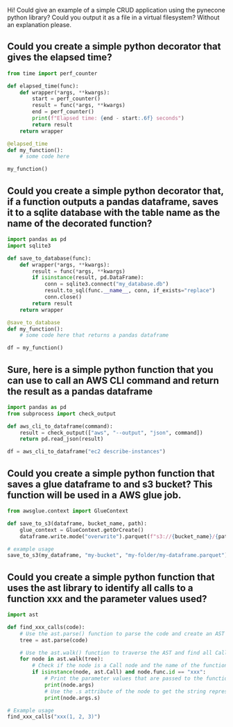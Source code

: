Hi! Could give an example of a simple CRUD application using the pynecone python library? Could you output it as a file in a virtual filesystem? Without an explanation please.







## Could you create a simple python decorator that gives the elapsed time?

````python
from time import perf_counter

def elapsed_time(func):
    def wrapper(*args, **kwargs):
        start = perf_counter()
        result = func(*args, **kwargs)
        end = perf_counter()
        print(f"Elapsed time: {end - start:.6f} seconds")
        return result
    return wrapper

@elapsed_time
def my_function():
    # some code here

my_function()
````

## Could you create a simple python decorator that, if a function outputs a pandas dataframe, saves it to a sqlite database with the table name as the name of the decorated function?

````python
import pandas as pd
import sqlite3

def save_to_database(func):
    def wrapper(*args, **kwargs):
        result = func(*args, **kwargs)
        if isinstance(result, pd.DataFrame):
            conn = sqlite3.connect("my_database.db")
            result.to_sql(func.__name__, conn, if_exists="replace")
            conn.close()
        return result
    return wrapper

@save_to_database
def my_function():
    # some code here that returns a pandas dataframe

df = my_function()
````


## Sure, here is a simple python function that you can use to call an AWS CLI command and return the result as a pandas dataframe

````python
import pandas as pd
from subprocess import check_output

def aws_cli_to_dataframe(command):
    result = check_output(["aws", "--output", "json", command])
    return pd.read_json(result)

df = aws_cli_to_dataframe("ec2 describe-instances")
```` 

## Could you create a simple python function that saves a glue dataframe to and s3 bucket? This function will be used in a AWS glue job.

````python 
from awsglue.context import GlueContext

def save_to_s3(dataframe, bucket_name, path):
    glue_context = GlueContext.getOrCreate()
    dataframe.write.mode("overwrite").parquet(f"s3://{bucket_name}/{path}")

# example usage
save_to_s3(my_dataframe, "my-bucket", "my-folder/my-dataframe.parquet")
````

## Could you create a simple python function that uses the ast library to identify all calls to a function xxx and the parameter values used?

````python
import ast

def find_xxx_calls(code):
    # Use the ast.parse() function to parse the code and create an AST
    tree = ast.parse(code)

    # Use the ast.walk() function to traverse the AST and find all Call nodes
    for node in ast.walk(tree):
        # Check if the node is a Call node and the name of the function being called is "xxx"
        if isinstance(node, ast.Call) and node.func.id == "xxx":
            # Print the parameter values that are passed to the function
            print(node.args)
            # Use the .s attribute of the node to get the string representation of the arguments
            print(node.args.s)

# Example usage
find_xxx_calls("xxx(1, 2, 3)")
````
